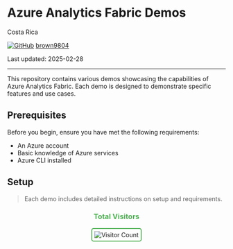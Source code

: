 # Azure Analytics Fabric Demos

Costa Rica

[![GitHub](https://img.shields.io/badge/--181717?logo=github&logoColor=ffffff)](https://github.com/)
[brown9804](https://github.com/brown9804)

Last updated: 2025-02-28

------------------------------------------

This repository contains various demos showcasing the capabilities of Azure Analytics Fabric. Each demo is designed to demonstrate specific features and use cases.

## Prerequisites

Before you begin, ensure you have met the following requirements:
- An Azure account
- Basic knowledge of Azure services
- Azure CLI installed

## Setup 

> Each demo includes detailed instructions on setup and requirements.


<div align="center">
  <h3 style="color: #4CAF50;">Total Visitors</h3>
  <img src="https://profile-counter.glitch.me/brown9804/count.svg" alt="Visitor Count" style="border: 2px solid #4CAF50; border-radius: 5px; padding: 5px;"/>
</div>
